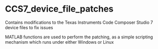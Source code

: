 # CCS7_device_file_patches
Contains modifications to the Texas Instruments Code Composer Studio 7 device files to fix issues

MATLAB functions are used to perform the patching, as a simple scripting mechanism which runs
under either Windows or Linux
